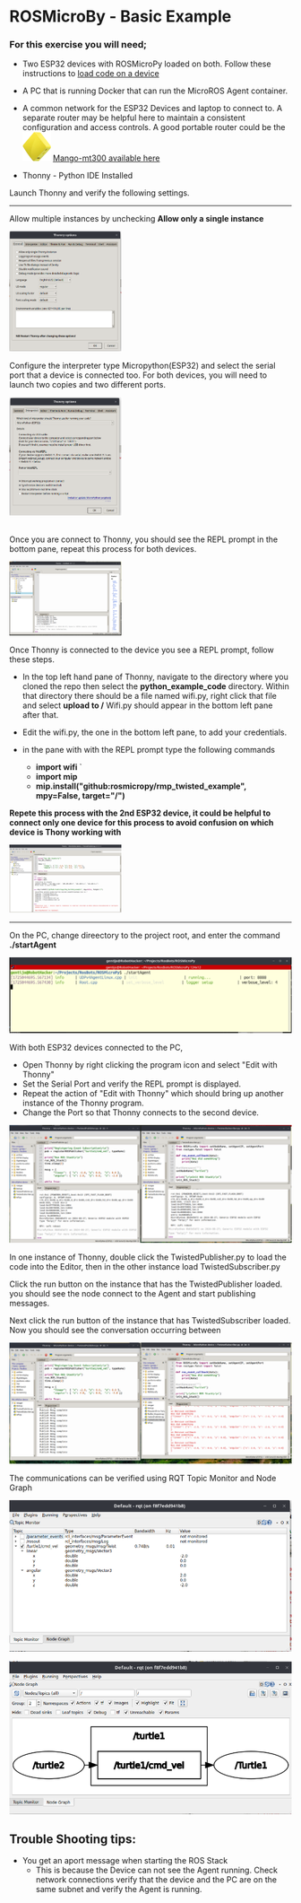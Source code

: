 
# ROSMicroBy - Basic Example

### For this exercise you will need;

* Two ESP32 devices with ROSMicroPy loaded on both.  Follow these instructions to [load code on a device ](../flash-code-on-device/installl-on-esp32.md)

* A PC that is running Docker that can run the MicroROS Agent container. 

* A common network for the ESP32 Devices and laptop to connect to. A separate router may be helpful here to maintain a consistent configuration and access controls.  A good portable router could be the <img src="../../images/mango_mt300n-v2_1.png" width=50/> [Mango-mt300 available here](https://www.amazon.com/GL-iNET-GL-MT300N-V2-Repeater-300Mbps-Performance/dp/B073TSK26W) 

* Thonny - Python IDE Installed

Launch Thonny and verify the following settings.
<hr/>

Allow multiple instances by unchecking **Allow only a single instance**

<img src="../../images/ThonnyConfig3.png" width=200/>

Configure the interpreter type Micropython(ESP32) and select the serial port that a device is connected too.  For both devices, you will need to launch two copies and two different ports.

<img src="../../images/ThonnyConfig2.png" width=200/>


<br/>
<br/>

Once you are connect to Thonny, you should see the REPL prompt in the bottom pane, repeat this process for both devices. 

<img src="Thonny_Copy_Wifi.png" width=200/>

Once Thonny is connected to the device you see a REPL prompt, follow these steps.

* In the top left hand pane of Thonny, navigate to the directory where you cloned the repo then select the **python_example_code** directory. Within that directory there should be a file named wifi.py, right click that file and select **upload to /**  Wifi.py should appear in the bottom left pane after that. 

* Edit the wifi.py, the one in the bottom left pane,  to add your credentials. 

* in the pane with with the REPL prompt type the following commands
    * **import wifi** `
    * **import mip**
    * **mip.install("github:rosmicropy/rmp_twisted_example", mpy=False, target="/")**

**Repete this process with the 2nd ESP32 device, it could be helpful to connect only one device for this process to avoid confusion on which device is Thony working with**

<img src="./mip_loader.png" width=200/>

<hr/>

On the PC, change direectory to the project root, and enter the command
**./startAgent**

![Agent running in Container](./startAgent.png)

With both ESP32 devices connected to the PC, 
* Open Thonny by right clicking the program icon and select "Edit with Thonny"
* Set the Serial Port and verify the REPL prompt is displayed. 
* Repeat the action of "Edit with Thonny" which should bring up another instance of the Thonny program. 
* Change the Port so that Thonny connects to the second device. 

![Thonny Loaded on two devices](./TwistedExample_InitialConnect.png)

In one instance of Thonny, double click the TwistedPublisher.py to load the code into the Editor, then in the other instance load TwistedSubscriber.py

Click the run button on the instance that has the TwistedPublisher loaded. you should see the node connect to the Agent and start publishing messages. 

Next click the run button of the instance that has TwistedSubscriber loaded. Now you should see the conversation occurring between 

![Thonny Running Basic Example](./TwistedExampleRunning.png)

The communications can be verified using RQT Topic Monitor and Node Graph

![Topic Monitor](./basic_example_topic_monitor.png)

![Node Graph](./basic_example_node_graph.png)

## **Trouble Shooting tips:**

* You get an aport message when starting the ROS Stack
    * This is because the Device can not see the Agent running. Check network connections verify that the device and the PC are on the same subnet and verify the Agent is running.




